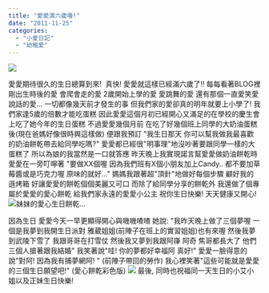 ```yaml
---
title: "愛愛滿六歲嚕!"
date: "2011-11-25"
categories: 
  - "小愛日記"
  - "幼稚愛"
---
```


![](images/9905f46675fa2745371d0695f937e36d6105109e_wmeg_00001.jpg)

愛愛期待很久的生日總算到來!  真快! 愛愛就這樣已經滿六歲了!! 每每看著BLOG裡剛出生時後的愛 會爬會走的愛 2歲開始上學的愛 愛跳舞的愛 還有那個一直愛笑愛說話的愛... 一切都像幾天前才發生的事 但我們家的愛卻真的明年就要上小學了! 我們家逢5歲的倍數才能吃蛋糕 因此愛愛這個月初已經開心又滿足的在學校的慶生會上吃了她今年的生日蛋糕 不過愛愛幾個月前 在吃了好幾個班上同學的大奶油蛋糕後(現在爸媽好像很時興這樣做) 便跟我預訂 "我生日那天 你可以幫我做我最喜歡的奶油餅乾帶去給同學吃嗎?" 愛愛都已經很"明事理"地沒吵著要跟同學一樣的大蛋糕了 所以為娘的我當然是一口就答應 昨天晚上我實現諾言幫愛愛做奶油餅乾時 愛愛在一旁叮嚀著 "要做XX個喔 因為我們班有X個小朋友加上Candy.. 都不要加草莓醬或是巧克力喔 原味的就好..." 媽媽我跟著超"頂針"地做好每個步驟 顧好我的遜烤箱 好讓愛愛的餅乾個個美麗又可口 而除了給同學分享的餅乾外 我還做了個專屬於愛愛的愛心餅乾 給我們家永遠的愛愛小公主 祝你生日快樂! 天天健康又開心! ![妹妹的愛心生日餅乾…](images/9905f46675fa2745371d0695f937e36d6105109e_wmeg_00001.jpg) 

因為生日 愛愛今天一早更顯得開心與嘰嘰喳喳 她說: "我昨天晚上做了三個夢喔 一個是我夢到我開生日派對 雅葳姐姐(前陣子在班上的實習姐姐)也有來喔 然後我夢到武陵下雪了 我跟哥哥在打雪仗 然後我又夢到我跟阿嵂 阿奇 焦哥都長大了 他們三個人搶著跟我結婚" 我笑著說"哇! 你的夢都好幸福阿 真好!" 愛愛一臉得意的說"對阿! 因為我有捕夢網阿! " (前陣子帶回的勞作) 我心裡笑著"這些可能就是愛愛的三個生日願望吧!" (愛心餅乾彩色版) ![](images/7614501240b53f55ae3b2bfd3bbf1d737ddb5e5c_wmeg.jpg) 最後, 同時也祝福同一天生日的小艾小姐以及正妹生日快樂!
